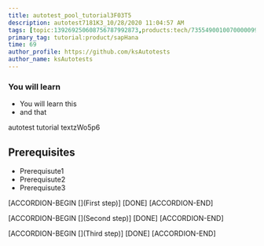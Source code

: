 ```yaml
---
title: autotest_pool_tutorial3F03T5
description: autotest7181K3_10/28/2020 11:04:57 AM
tags: [topic:139269250608756787992873,products:tech/73554900100700000996,tutorial:experience/advanced]
primary_tag: tutorial:product/sapHana
time: 69
author_profile: https://github.com/ksAutotests
author_name: ksAutotests
---
```

### You will learn
- You will learn this
- and that

autotest tutorial textzWo5p6

## Prerequisites
- Prerequisute1
- Prerequisute2
- Prerequisute3

[ACCORDION-BEGIN [](First step)]
[DONE]
[ACCORDION-END]

[ACCORDION-BEGIN [](Second step)]
[DONE]
[ACCORDION-END]

[ACCORDION-BEGIN [](Third step)]
[DONE]
[ACCORDION-END]

